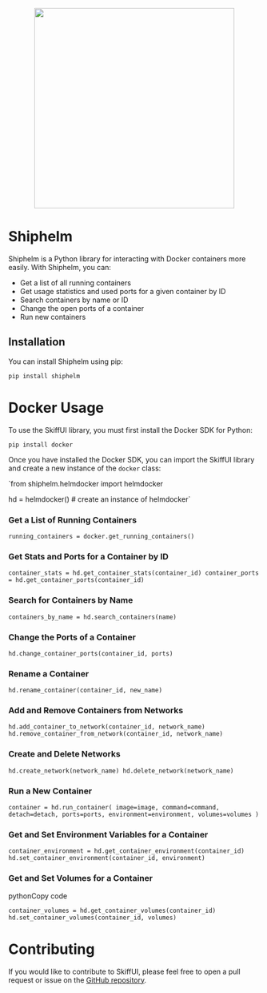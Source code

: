 <p align="center">
<img src="https://user-images.githubusercontent.com/34868944/223447636-3e17dee3-ccdf-44cc-8d42-91378ced6708.png" width="400" />
</p>

# Shiphelm

Shiphelm is a Python library for interacting with Docker containers more easily. With Shiphelm, you can:

- Get a list of all running containers
- Get usage statistics and used ports for a given container by ID
- Search containers by name or ID
- Change the open ports of a container
- Run new containers

## Installation

You can install Shiphelm using pip:

```pip install shiphelm```

# Docker Usage

To use the SkiffUI library, you must first install the Docker SDK for Python:

`pip install docker` 

Once you have installed the Docker SDK, you can import the SkiffUI library and create a new instance of the `docker` class:

`from shiphelm.helmdocker import helmdocker

hd = helmdocker() # create an instance of helmdocker` 

### Get a List of Running Containers

`running_containers = docker.get_running_containers()` 

### Get Stats and Ports for a Container by ID

`container_stats = hd.get_container_stats(container_id)
container_ports = hd.get_container_ports(container_id)` 

### Search for Containers by Name

`containers_by_name = hd.search_containers(name)` 

### Change the Ports of a Container

`hd.change_container_ports(container_id, ports)` 

### Rename a Container

`hd.rename_container(container_id, new_name)` 

### Add and Remove Containers from Networks

`hd.add_container_to_network(container_id, network_name)
hd.remove_container_from_network(container_id, network_name)` 

### Create and Delete Networks

`hd.create_network(network_name)
hd.delete_network(network_name)` 

### Run a New Container

`container = hd.run_container(
    image=image,
    command=command,
    detach=detach,
    ports=ports,
    environment=environment,
    volumes=volumes
)` 

### Get and Set Environment Variables for a Container

`container_environment = hd.get_container_environment(container_id)
hd.set_container_environment(container_id, environment)` 

### Get and Set Volumes for a Container

pythonCopy code

`container_volumes = hd.get_container_volumes(container_id)
hd.set_container_volumes(container_id, volumes)` 

# Contributing

If you would like to contribute to SkiffUI, please feel free to open a pull request or issue on the [GitHub repository](https://github.com/Gameplex-Software/SkiffUI).
